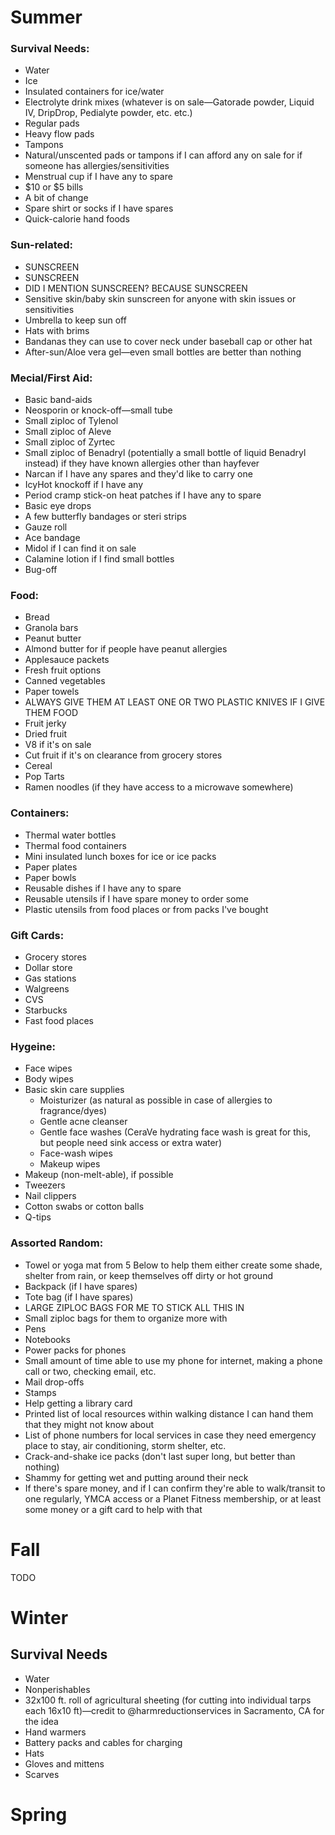 # Summer

### Survival Needs:
- Water
- Ice
- Insulated containers for ice/water
- Electrolyte drink mixes (whatever is on sale—Gatorade powder, Liquid IV, DripDrop, Pedialyte powder, etc. etc.)
- Regular pads
- Heavy flow pads
- Tampons 
- Natural/unscented pads or tampons if I can afford any on sale for if someone has allergies/sensitivities 
- Menstrual cup if I have any to spare
- $10 or $5 bills
- A bit of change
- Spare shirt or socks if I have spares
- Quick-calorie hand foods

### Sun-related:
- SUNSCREEN
- SUNSCREEN
- DID I MENTION SUNSCREEN? BECAUSE SUNSCREEN
- Sensitive skin/baby skin sunscreen for anyone with skin issues or sensitivities
- Umbrella to keep sun off
- Hats with brims
- Bandanas they can use to cover neck under baseball cap or other hat
- After-sun/Aloe vera gel—even small bottles are better than nothing

### Mecial/First Aid:
- Basic band-aids
- Neosporin or knock-off—small tube 
- Small ziploc of Tylenol
- Small ziploc of Aleve
- Small ziploc of Zyrtec
- Small ziploc of Benadryl (potentially a small bottle of liquid Benadryl instead) if they have known allergies other than hayfever
- Narcan if I have any spares and they'd like to carry one
- IcyHot knockoff if I have any 
- Period cramp stick-on heat patches if I have any to spare
- Basic eye drops
- A few butterfly bandages or steri strips
- Gauze roll
- Ace bandage 
- Midol if I can find it on sale
- Calamine lotion if I find small bottles
- Bug-off 

### Food:
- Bread
- Granola bars
- Peanut butter
- Almond butter for if people have peanut allergies
- Applesauce packets
- Fresh fruit options
- Canned vegetables
- Paper towels
- ALWAYS GIVE THEM AT LEAST ONE OR TWO PLASTIC KNIVES IF I GIVE THEM FOOD
- Fruit jerky
- Dried fruit
- V8 if it's on sale
- Cut fruit if it's on clearance from grocery stores
- Cereal
- Pop Tarts
- Ramen noodles (if they have access to a microwave somewhere)

### Containers:
- Thermal water bottles
- Thermal food containers
- Mini insulated lunch boxes for ice or ice packs
- Paper plates
- Paper bowls
- Reusable dishes if I have any to spare
- Reusable utensils if I have spare money to order some
- Plastic utensils from food places or from packs I've bought

### Gift Cards:
- Grocery stores
- Dollar store
- Gas stations
- Walgreens
- CVS
- Starbucks
- Fast food places

### Hygeine: 
- Face wipes
- Body wipes
- Basic skin care supplies
  - Moisturizer (as natural as possible in case of allergies to fragrance/dyes)
  - Gentle acne cleanser
  - Gentle face washes (CeraVe hydrating face wash is great for this, but people need sink access or extra water)
  - Face-wash wipes
  - Makeup wipes
- Makeup (non-melt-able), if possible
- Tweezers
- Nail clippers
- Cotton swabs or cotton balls
- Q-tips

### Assorted Random:
- Towel or yoga mat from 5 Below to help them either create some shade, shelter from rain, or keep themselves off dirty or hot ground
- Backpack (if I have spares)
- Tote bag (if I have spares)
- LARGE ZIPLOC BAGS FOR ME TO STICK ALL THIS IN
- Small ziploc bags for them to organize more with
- Pens
- Notebooks
- Power packs for phones
- Small amount of time able to use my phone for internet, making a phone call or two, checking email, etc.
- Mail drop-offs
- Stamps
- Help getting a library card
- Printed list of local resources within walking distance I can hand them that they might not know about
- List of phone numbers for local services in case they need emergency place to stay, air conditioning, storm shelter, etc.
- Crack-and-shake ice packs (don't last super long, but better than nothing)
- Shammy for getting wet and putting around their neck
- If there's spare money, and if I can confirm they're able to walk/transit to one regularly, YMCA access or a Planet Fitness membership, or at least some money or a gift card to help with that

# Fall

TODO

# Winter

## Survival Needs
- Water
- Nonperishables
- 32x100 ft. roll of agricultural sheeting (for cutting into individual tarps each 16x10 ft)—credit to @harmreductionservices in Sacramento, CA for the idea
- Hand warmers
- Battery packs and cables for charging
- Hats
- Gloves and mittens
- Scarves

# Spring
